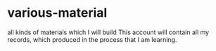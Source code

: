 # various-material
all kinds of materials which I will build
This account will contain all my records, which produced in the process that I am learning.
